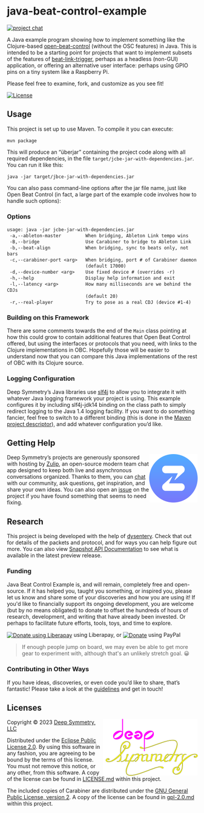 # java-beat-control-example

[![project chat](https://img.shields.io/badge/chat-on%20zulip-brightgreen)](https://deep-symmetry.zulipchat.com/#narrow/stream/278354-carabiner)

A Java example program showing how to implement something like the Clojure-based
[open-beat-control](https://github.com/Deep-Symmetry/open-beat-control) (without
the OSC features) in Java. This is intended to be a starting point for projects
that want to implement subsets of the features of
[beat-link-trigger](https://github.com/Deep-Symmetry/beat-link-trigger), perhaps
as a headless (non-GUI) application, or offering an alternative user interface:
perhaps using GPIO pins on a tiny system like a Raspberry Pi.

Please feel free to examine, fork, and customize as you see fit!

[![License](https://img.shields.io/badge/License-Eclipse%20Public%20License%202.0-blue.svg)](#licenses)

## Usage

This project is set up to use Maven. To compile it you can execute:

    mvn package

This will produce an “überjar” containing the project code along with all required dependencies,
in the file `target/jcbe-jar-with-dependencies.jar`. You can run it like this:

    java -jar target/jbce-jar-with-dependencies.jar

You can also pass command-line options after the jar file name, just like Open
Beat Control (in fact, a large part of the example code involves how to handle
such options):

### Options

    usage: java -jar jcbe-jar-with-dependencies.jar
     -a,--ableton-master         When bridging, Ableton Link tempo wins
     -B,--bridge                 Use Carabiner to bridge to Ableton Link
     -b,--beat-align             When bridging, sync to beats only, not bars
     -c,--carabiner-port <arg>   When bridging, port # of Carabiner daemon
                                 (default 17000)
     -d,--device-number <arg>    Use fixed device # (overrides -r)
     -h,--help                   Display help information and exit
     -l,--latency <arg>          How many milliseconds are we behind the CDJs
                                 (default 20)
     -r,--real-player            Try to pose as a real CDJ (device #1-4)

### Building on this Framework

There are some comments towards the end of the `Main` class pointing at how
this could grow to contain additional features that Open Beat Control offered,
but using the interfaces or protocols that you need, with links to the Clojure
implementations in OBC. Hopefully those will be easier to understand now that
you can compare this Java implementations of the rest of OBC with its Clojure
source.

### Logging Configuration

Deep Symmetry’s Java libraries use [slf4j](http://www.slf4j.org/manual.html) to allow
you to integrate it with whatever Java logging framework your project
is using. This example configures it by including slf4j-jdk14 binding on
the class path to simply redirect logging to the Java 1.4 logging facility.
If you want to do something fancier, feel free to switch to a different
binding (this is done in the [Maven project descriptor](pom.xml)),
and add whatever configuration you’d like.

## Getting Help

<a href="http://zulip.com"><img align="right" alt="Zulip logo" src="doc/assets/zulip-icon-circle.svg" width="128" height="128"></a>

Deep Symmetry&rsquo;s projects are generously sponsored with hosting
by [Zulip](https://zulip.com), an open-source modern team
chat app designed to keep both live and asynchronous conversations
organized. Thanks to them, you can [chat](https://deep-symmetry.zulipchat.com/#narrow/stream/275322-beat-link-trigger)
with our community</a>, ask questions, get inspiration, and share your
own ideas. You can also open an
[issue](https://github.com/Deep-Symmetry/beat-carabiner/issues) on the
project if you have found something that seems to need fixing.

## Research

This project is being developed with the help of
[dysentery](https://github.com/Deep-Symmetry/dysentery). Check that
out for details of the packets and protocol, and for ways you can help
figure out more. You can also view [Snapshot API
Documentation](https://deepsymmetry.org/beat-carabiner-java/snapshot/apidocs/) to
see what is available in the latest preview release.

### Funding

Java Beat Control Example is, and will remain, completely free and open-source. If it
has helped you, taught you something, or inspired you, please let us
know and share some of your discoveries and how you are using it! If
you'd like to financially support its ongoing development, you are
welcome (but by no means obligated) to donate to offset the hundreds
of hours of research, development, and writing that have already been
invested. Or perhaps to facilitate future efforts, tools, toys, and
time to explore.

<a href="https://liberapay.com/deep-symmetry/donate"><img align="center" alt="Donate using Liberapay"
src="https://liberapay.com/assets/widgets/donate.svg"></a> using Liberapay, or
<a href="https://www.paypal.com/cgi-bin/webscr?cmd=_s-xclick&hosted_button_id=J26G6ULJKV8RL"><img align="center"
alt="Donate" src="https://www.paypalobjects.com/en_US/i/btn/btn_donate_SM.gif"></a> using PayPal

> If enough people jump on board, we may even be able to get more
> gear to experiment with, although that's an unlikely stretch goal.
> :grinning:

### Contributing in Other Ways

If you have ideas, discoveries, or even code you’d like to share,
that’s fantastic! Please take a look at the
[guidelines](https://github.com/Deep-Symmetry/beat-link/blob/main/CONTRIBUTING.md) and get in touch!

## Licenses

<a href="http://deepsymmetry.org"><img align="right" alt="Deep Symmetry" src="doc/assets/DS-logo-github.png" width="250" height="150"></a>

Copyright © 2023 [Deep Symmetry, LLC](http://deepsymmetry.org)

Distributed under the [Eclipse Public License
2.0](https://opensource.org/licenses/EPL-2.0). By using this software
in any fashion, you are agreeing to be bound by the terms of this
license. You must not remove this notice, or any other, from this
software. A copy of the license can be found in
[LICENSE.md](https://github.com/Deep-Symmetry/beat-carabiner/blob/master/LICENSE.md)
within this project.

The included copies of Carabiner are distributed under the [GNU
General Public License, version
2](https://opensource.org/licenses/GPL-2.0). A copy of the license can be found in
[gpl-2.0.md](https://github.com/Deep-Symmetry/beat-carabiner/blob/master/gpl-2.0.md)
within this project.

